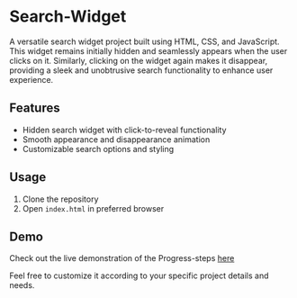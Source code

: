 # Search-Widget

A versatile search widget project built using HTML, CSS, and JavaScript. This widget remains initially hidden and seamlessly appears when the user clicks on it. Similarly, clicking on the widget again makes it disappear, providing a sleek and unobtrusive search functionality to enhance user experience.

## Features
- Hidden search widget with click-to-reveal functionality
- Smooth appearance and disappearance animation
- Customizable search options and styling

## Usage
1. Clone the repository
2. Open `index.html` in preferred browser

## Demo
Check out the live demonstration of the Progress-steps [here](https://olumidedaramola21.github.io/Hidden-Search-Widget/)

Feel free to customize it according to your specific project details and needs.

